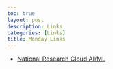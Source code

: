 ```yaml
---
toc: true
layout: post
description: Links
categories: [Links]
title: Monday Links
---
```



+ [National Research Cloud AI/ML](https://hai.stanford.edu/blog/national-research-cloud-ensuring-continuation-american-innovation)